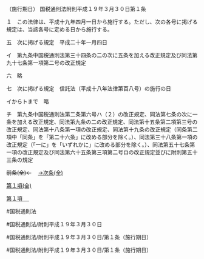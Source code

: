 （施行期日）
国税通則法附則平成１９年３月３０日第１条

１　この法律は、平成十九年四月一日から施行する。ただし、次の各号に掲げる規定は、当該各号に定める日から施行する。

五　次に掲げる規定　平成二十年一月四日

イ　第九条中国税通則法第三十四条の二の次に五条を加える改正規定及び同法第九十七条第一項第二号の改正規定

六　略

七　次に掲げる規定　信託法（平成十八年法律第百八号）の施行の日

イからトまで　略

チ　第九条中国税通則法第二条第六号ハ（２）の改正規定、同法第七条の次に一条を加える改正規定、同法第九条の二の改正規定、同法第十五条第二項第三号の改正規定、同法第十八条第一項の改正規定、同法第十九条の改正規定（同条第二項中「同条」を「第二十六条」に改める部分を除く。）、同法第三十八条第一項の改正規定（「一に」を「いずれかに」に改める部分を除く。）、同法第五十七条第一項の改正規定及び同法第六十五条第三項第二号ロの改正規定並びに附則第五十三条の規定

~~前条(全)←~~　  [→次条(全)](国税通則法＿＿＿＿附則平成１９年３月３０日第５３条_.md)

[第１項(全)](国税通則法＿＿＿＿附則平成１９年３月３０日第１条第１項_.md)  

[第１項 　 ](国税通則法＿＿＿＿附則平成１９年３月３０日第１条第１項.md)  

#国税通則法

#国税通則法/附則平成１９年３月３０日

#国税通則法/附則平成１９年３月３０日/第１条（施行期日）

#国税通則法/附則平成１９年３月３０日/第１条（施行期日）

